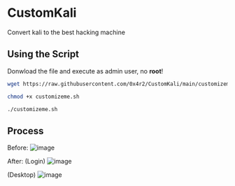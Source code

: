 # CustomKali
Convert kali to the best hacking machine


## Using the Script

Donwload the file and execute as admin user, no **root**!

```bash
wget https://raw.githubusercontent.com/0x4r2/CustomKali/main/customizeme.sh

chmod +x customizeme.sh

./customizeme.sh
```

## Process 

Before:
![image](https://github.com/0x4r2/CustomKali/assets/6622069/e0fda4da-80c4-48c3-ab30-a53896a1fe8e)

After:
(Login)
![image](https://github.com/0x4r2/CustomKali/assets/6622069/1fab1ef1-c5e1-4c38-90e3-dddd09446d14)

(Desktop)
![image](https://github.com/0x4r2/CustomKali/assets/6622069/47e3b812-18db-4a02-9394-1f598447b796)
